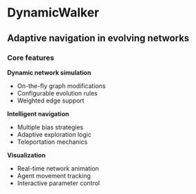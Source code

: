 # DynamicWalker

## Adaptive navigation in evolving networks

### Core features

**Dynamic network simulation**
- On-the-fly graph modifications
- Configurable evolution rules
- Weighted edge support

**Intelligent navigation**
- Multiple bias strategies
- Adaptive exploration logic
- Teleportation mechanics

**Visualization**
- Real-time network animation
- Agent movement tracking
- Interactive parameter control